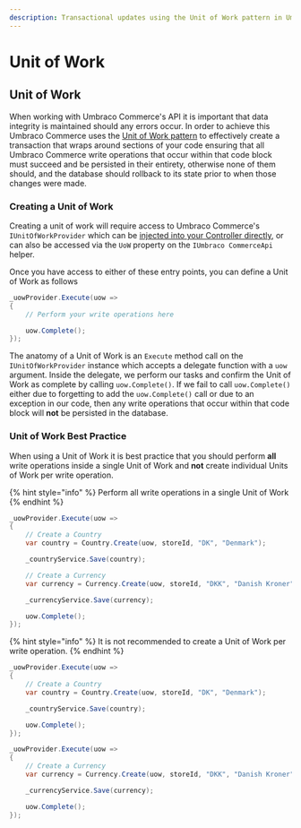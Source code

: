 ```yaml
---
description: Transactional updates using the Unit of Work pattern in Umbraco Commerce.
---
```


# Unit of Work

## Unit of Work

When working with Umbraco Commerce's API it is important that data integrity is maintained should any errors occur. In order to achieve this Umbraco Commerce uses the [Unit of Work pattern](https://www.martinfowler.com/eaaCatalog/unitOfWork.html) to effectively create a transaction that wraps around sections of your code ensuring that all Umbraco Commerce write operations that occur within that code block must succeed and be persisted in their entirety, otherwise none of them should, and the database should rollback to its state prior to when those changes were made.

### Creating a Unit of Work

Creating a unit of work will require access to Umbraco Commerce's `IUnitOfWorkProvider` which can be [injected into your Controller directly](dependency-injection.md), or can also be accessed via the `UoW` property on the `IUmbraco CommerceApi` helper.

Once you have access to either of these entry points, you can define a Unit of Work as follows

```csharp
_uowProvider.Execute(uow =>
{
    // Perform your write operations here

    uow.Complete();
});

```

The anatomy of a Unit of Work is an `Execute` method call on the `IUnitOfWorkProvider` instance which accepts a delegate function with a `uow` argument. Inside the delegate, we perform our tasks and confirm the Unit of Work as complete by calling `uow.Complete()`. If we fail to call `uow.Complete()` either due to forgetting to add the `uow.Complete()` call or due to an exception in our code, then any write operations that occur within that code block will **not** be persisted in the database.

### Unit of Work Best Practice

When using a Unit of Work it is best practice that you should perform **all** write operations inside a single Unit of Work and **not** create individual Units of Work per write operation.

{% hint style="info" %}
Perform all write operations in a single Unit of Work
{% endhint %}

```csharp
_uowProvider.Execute(uow =>
{
    // Create a Country
    var country = Country.Create(uow, storeId, "DK", "Denmark");

    _countryService.Save(country);

    // Create a Currency
    var currency = Currency.Create(uow, storeId, "DKK", "Danish Kroner", "da-DK");

    _currencyService.Save(currency);

    uow.Complete();
});
```

{% hint style="info" %}
It is not recommended to create a Unit of Work per write operation.
{% endhint %}

```csharp
_uowProvider.Execute(uow =>
{
    // Create a Country
    var country = Country.Create(uow, storeId, "DK", "Denmark");

    _countryService.Save(country);

    uow.Complete();
});

_uowProvider.Execute(uow =>
{
    // Create a Currency
    var currency = Currency.Create(uow, storeId, "DKK", "Danish Kroner", "da-DK");

    _currencyService.Save(currency);

    uow.Complete();
});
```
